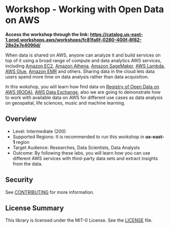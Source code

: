 # Workshop - Working with Open Data on AWS

**Access the workshop through the link: https://catalog.us-east-1.prod.workshops.aws/workshops/fc81fa6f-0280-400f-8f82-28e2e7e4096d/**

When data is shared on AWS, anyone can analyze it and build services on top of it using a broad range of compute and data analytics AWS services, including [Amazon EC2](https://aws.amazon.com/ec2/), [Amazon Athena](https://aws.amazon.com/athena/), [Amazon SageMaker](https://aws.amazon.com/sagemaker/), [AWS Lambda](https://aws.amazon.com/lambda/), [AWS Glue](https://aws.amazon.com/glue/), [Amazon EMR](https://aws.amazon.com/emr/) and others. Sharing data in the cloud lets data users spend more time on data analysis rather than data acquisition.

In this wokshop, you will learn how find data on [Registry of Open Data on AWS (RODA)](https://registry.opendata.aws/), [AWS Data Exchange](https://aws.amazon.com/data-exchange/), also we are going to demonstrate how to work with available data on AWS for different use cases as data analysis on geospatial, life sciences, music and machine learning.

## Overview

- Level: Intermediate (200)
- Supported Regions: It is recommended to run this workshop in **us-east-1** region
- Target Audience: Researches, Data Scientists, Data Analysts
- Outcome: By following these labs, you will learn how you can use different AWS services with third-party data sets and extract insights from the data.

## Security

See [CONTRIBUTING]() for more information.

## License Summary

This library is licensed under the MIT-0 License. See the [LICENSE]() file.
